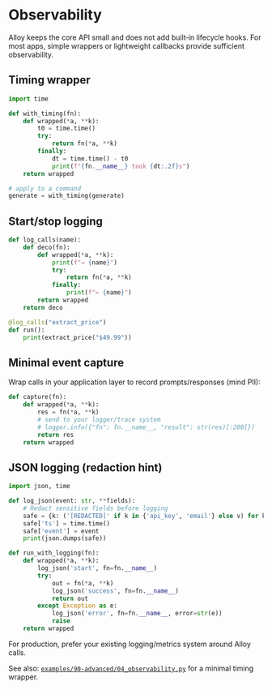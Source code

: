 # Observability

Alloy keeps the core API small and does not add built‑in lifecycle hooks. For most apps, simple wrappers or lightweight callbacks provide sufficient observability.

## Timing wrapper

```python
import time

def with_timing(fn):
    def wrapped(*a, **k):
        t0 = time.time()
        try:
            return fn(*a, **k)
        finally:
            dt = time.time() - t0
            print(f"{fn.__name__} took {dt:.2f}s")
    return wrapped

# apply to a command
generate = with_timing(generate)
```

## Start/stop logging

```python
def log_calls(name):
    def deco(fn):
        def wrapped(*a, **k):
            print(f"→ {name}")
            try:
                return fn(*a, **k)
            finally:
                print(f"← {name}")
        return wrapped
    return deco

@log_calls("extract_price")
def run():
    print(extract_price("$49.99"))
```

## Minimal event capture

Wrap calls in your application layer to record prompts/responses (mind PII):

```python
def capture(fn):
    def wrapped(*a, **k):
        res = fn(*a, **k)
        # send to your logger/trace system
        # logger.info({"fn": fn.__name__, "result": str(res)[:200]})
        return res
    return wrapped
```

## JSON logging (redaction hint)

```python
import json, time

def log_json(event: str, **fields):
    # Redact sensitive fields before logging
    safe = {k: ('[REDACTED]' if k in {'api_key', 'email'} else v) for k, v in fields.items()}
    safe['ts'] = time.time()
    safe['event'] = event
    print(json.dumps(safe))

def run_with_logging(fn):
    def wrapped(*a, **k):
        log_json('start', fn=fn.__name__)
        try:
            out = fn(*a, **k)
            log_json('success', fn=fn.__name__)
            return out
        except Exception as e:
            log_json('error', fn=fn.__name__, error=str(e))
            raise
    return wrapped
```

For production, prefer your existing logging/metrics system around Alloy calls.

See also: [`examples/90-advanced/04_observability.py`](https://github.com/lydakis/alloy/blob/main/examples/90-advanced/04_observability.py) for a minimal timing wrapper.
